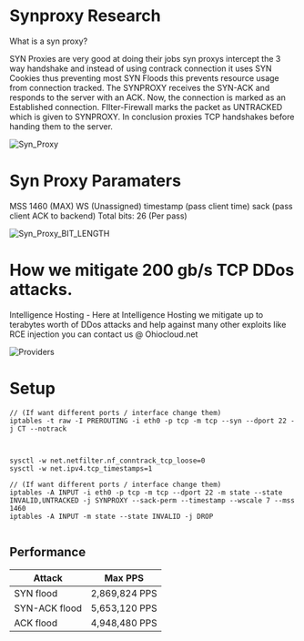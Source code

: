 # Synproxy Research

What is a syn proxy? 

SYN Proxies are very good at doing their jobs syn proxys intercept the 3 way handshake and instead of using contrack connection it uses SYN Cookies thus preventing most SYN Floods this prevents resource usage from connection tracked.  The SYNPROXY receives the SYN-ACK and responds to the server with an ACK. Now, the connection is marked as an Established connection. 
FIlter-Firewall marks the packet as UNTRACKED which is given to SYNPROXY. In conclusion proxies TCP handshakes before handing them to the server.

![Syn_Proxy](https://external-content.duckduckgo.com/iu/?u=https%3A%2F%2Fwww.heise.de%2Fsecurity%2Fimgs%2F07%2F6%2F9%2F2%2F5%2F0%2F0%2Fscreenshot-26Jul11-474661983-b1d2024e5f075d55.png&f=1&nofb=1)


# Syn Proxy Paramaters 
MSS 1460 (MAX)
WS (Unassigned) 
timestamp (pass client time)
sack (pass client ACK to backend) 
Total bits: 26 (Per pass)

![Syn_Proxy_BIT_LENGTH](https://i.imgur.com/tDoG50s.png)


# How we mitigate 200 gb/s TCP DDos attacks.
Intelligence Hosting - Here at Intelligence Hosting we mitigate up to terabytes worth of DDos attacks and help against many other exploits like RCE injection you can contact us @ Ohiocloud.net 

![Providers](https://cdn.discordapp.com/attachments/957362982248153179/968006391111487538/unknown.png)


# Setup
```
// (If want different ports / interface change them)
iptables -t raw -I PREROUTING -i eth0 -p tcp -m tcp --syn --dport 22 -j CT --notrack



sysctl -w net.netfilter.nf_conntrack_tcp_loose=0
sysctl -w net.ipv4.tcp_timestamps=1

// (If want different ports / interface change them)
iptables -A INPUT -i eth0 -p tcp -m tcp --dport 22 -m state --state INVALID,UNTRACKED -j SYNPROXY --sack-perm --timestamp --wscale 7 --mss 1460
iptables -A INPUT -m state --state INVALID -j DROP


```

## Performance
| Attack | Max PPS |
|--|--|
| SYN flood | 2,869,824 PPS |
| SYN-ACK flood | 5,653,120 PPS |
| ACK flood | 4,948,480 PPS |

